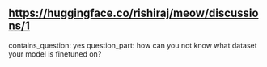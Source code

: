 ## https://huggingface.co/rishiraj/meow/discussions/1

contains_question: yes
question_part: how can you not know what dataset your model is finetuned on?